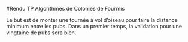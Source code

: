 #Rendu TP Algorithmes de Colonies de Fourmis

Le but est de monter une tournée à vol d’oiseau pour faire la distance minimum entre les
pubs. Dans un premier temps, la validation pour une vingtaine de pubs sera bien. 